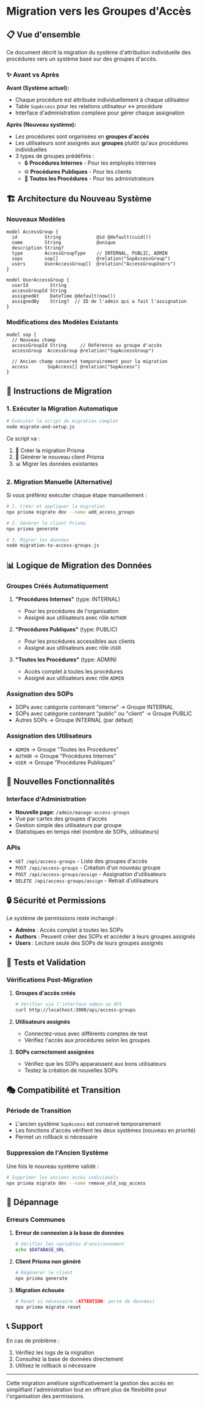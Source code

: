 # Migration vers les Groupes d'Accès

## 📋 Vue d'ensemble

Ce document décrit la migration du système d'attribution individuelle des procédures vers un système basé sur des groupes d'accès.

### ✨ Avant vs Après

**Avant (Système actuel):**
- Chaque procédure est attribuée individuellement à chaque utilisateur
- Table `SopAccess` pour les relations utilisateur ↔ procédure 
- Interface d'administration complexe pour gérer chaque assignation

**Après (Nouveau système):**
- Les procédures sont organisées en **groupes d'accès**
- Les utilisateurs sont assignés aux **groupes** plutôt qu'aux procédures individuelles
- 3 types de groupes prédéfinis :
  - 🔒 **Procédures Internes** - Pour les employés internes
  - 🌐 **Procédures Publiques** - Pour les clients
  - 👑 **Toutes les Procédures** - Pour les administrateurs

## 🏗️ Architecture du Nouveau Système

### Nouveaux Modèles

```prisma
model AccessGroup {
  id          String             @id @default(cuid())
  name        String             @unique
  description String?
  type        AccessGroupType    // INTERNAL, PUBLIC, ADMIN
  sops        sop[]              @relation("SopAccessGroup")
  users       UserAccessGroup[]  @relation("AccessGroupUsers")
}

model UserAccessGroup {
  userId        String
  accessGroupId String
  assignedAt    DateTime @default(now())
  assignedBy    String?  // ID de l'admin qui a fait l'assignation
}
```

### Modifications des Modèles Existants

```prisma
model sop {
  // Nouveau champ
  accessGroupId String     // Référence au groupe d'accès
  accessGroup  AccessGroup @relation("SopAccessGroup")
  
  // Ancien champ conservé temporairement pour la migration
  access       SopAccess[] @relation("SopAccess")
}
```

## 🚀 Instructions de Migration

### 1. Exécuter la Migration Automatique

```bash
# Exécuter le script de migration complet
node migrate-and-setup.js
```

Ce script va :
1. 📝 Créer la migration Prisma
2. 🔧 Générer le nouveau client Prisma  
3. 📊 Migrer les données existantes

### 2. Migration Manuelle (Alternative)

Si vous préférez exécuter chaque étape manuellement :

```bash
# 1. Créer et appliquer la migration
npx prisma migrate dev --name add_access_groups

# 2. Générer le client Prisma
npx prisma generate

# 3. Migrer les données
node migration-to-access-groups.js
```

## 📊 Logique de Migration des Données

### Groupes Créés Automatiquement

1. **"Procédures Internes"** (type: INTERNAL)
   - Pour les procédures de l'organisation
   - Assigné aux utilisateurs avec rôle `AUTHOR`

2. **"Procédures Publiques"** (type: PUBLIC)  
   - Pour les procédures accessibles aux clients
   - Assigné aux utilisateurs avec rôle `USER`

3. **"Toutes les Procédures"** (type: ADMIN)
   - Accès complet à toutes les procédures
   - Assigné aux utilisateurs avec rôle `ADMIN`

### Assignation des SOPs

- SOPs avec catégorie contenant "interne" → Groupe INTERNAL
- SOPs avec catégorie contenant "public" ou "client" → Groupe PUBLIC  
- Autres SOPs → Groupe INTERNAL (par défaut)

### Assignation des Utilisateurs

- `ADMIN` → Groupe "Toutes les Procédures"
- `AUTHOR` → Groupe "Procédures Internes"
- `USER` → Groupe "Procédures Publiques"

## 🎯 Nouvelles Fonctionnalités

### Interface d'Administration

- **Nouvelle page**: `/admin/manage-access-groups`
- Vue par cartes des groupes d'accès
- Gestion simple des utilisateurs par groupe
- Statistiques en temps réel (nombre de SOPs, utilisateurs)

### APIs

- `GET /api/access-groups` - Liste des groupes d'accès
- `POST /api/access-groups` - Création d'un nouveau groupe
- `POST /api/access-groups/assign` - Assignation d'utilisateurs
- `DELETE /api/access-groups/assign` - Retrait d'utilisateurs

## 🔒 Sécurité et Permissions

Le système de permissions reste inchangé :
- **Admins** : Accès complet à toutes les SOPs
- **Authors** : Peuvent créer des SOPs et accéder à leurs groupes assignés
- **Users** : Lecture seule des SOPs de leurs groupes assignés

## 🧪 Tests et Validation

### Vérifications Post-Migration

1. **Groupes d'accès créés**
   ```bash
   # Vérifier via l'interface admin ou API
   curl http://localhost:3000/api/access-groups
   ```

2. **Utilisateurs assignés**
   - Connectez-vous avec différents comptes de test
   - Vérifiez l'accès aux procédures selon les groupes

3. **SOPs correctement assignées**
   - Vérifiez que les SOPs apparaissent aux bons utilisateurs
   - Testez la création de nouvelles SOPs

## 🎭 Compatibilité et Transition

### Période de Transition

- L'ancien système `SopAccess` est conservé temporairement
- Les fonctions d'accès vérifient les deux systèmes (nouveau en priorité)
- Permet un rollback si nécessaire

### Suppression de l'Ancien Système

Une fois le nouveau système validé :

```bash
# Supprimer les anciens accès individuels
npx prisma migrate dev --name remove_old_sop_access
```

## 🚨 Dépannage

### Erreurs Communes

1. **Erreur de connexion à la base de données**
   ```bash
   # Vérifier les variables d'environnement
   echo $DATABASE_URL
   ```

2. **Client Prisma non généré**
   ```bash
   # Régénérer le client
   npx prisma generate
   ```

3. **Migration échouée**
   ```bash
   # Reset si nécessaire (ATTENTION: perte de données)
   npx prisma migrate reset
   ```

## 📞 Support

En cas de problème :
1. Vérifiez les logs de la migration
2. Consultez la base de données directement
3. Utilisez le rollback si nécessaire

---

Cette migration améliore significativement la gestion des accès en simplifiant l'administration tout en offrant plus de flexibilité pour l'organisation des permissions. 